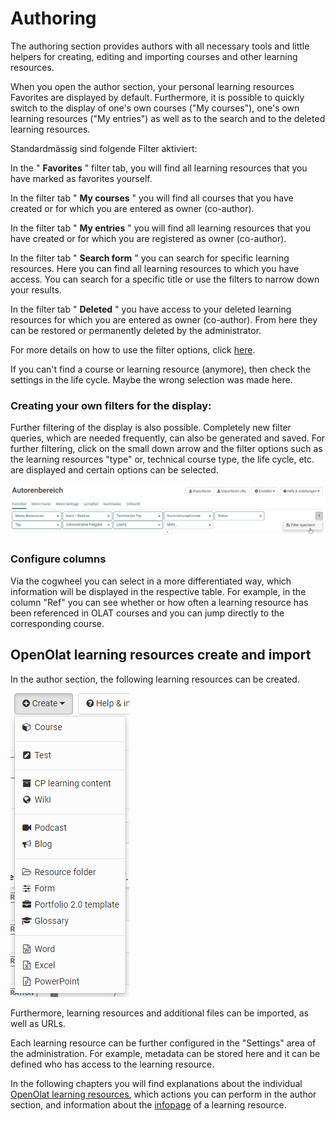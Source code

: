 # Authoring

The authoring section provides authors with all necessary tools and little
helpers for creating, editing and importing courses and other learning
resources.

When you open the author section, your personal learning resources Favorites
are displayed by default. Furthermore, it is possible to quickly switch to the
display of one's own courses ("My courses"), one's own learning resources ("My
entries") as well as to the search and to the deleted learning resources.

Standardmässig sind folgende Filter aktiviert:

In the " **Favorites** " filter tab, you will find all learning resources that
you have marked as favorites yourself.

In the filter tab " **My courses** " you will find all courses that you have
created or for which you are entered as owner (co-author).

In the filter tab " **My entries** " you will find all learning resources that
you have created or for which you are registered as owner (co-author).

In the filter tab " **Search form** " you can search for specific learning
resources. Here you can find all learning resources to which you have access.
You can search for a specific title or use the filters to narrow down your
results.

In the filter tab " **Deleted** " you have access to your deleted learning
resources for which you are entered as owner (co-author). From here they can
be restored or permanently deleted by the administrator.

For more details on how to use the filter options, click
[here](../personal/Working_with_tables.md).

If you can't find a course or learning resource (anymore), then check the
settings in the life cycle. Maybe the wrong selection was made here.

### Creating your own filters for the display:

Further filtering of the display is also possible. Completely new filter
queries, which are needed frequently, can also be generated and saved. For
further filtering, click on the small down arrow and the filter options such
as the learning resources "type" or, technical course type, the life cycle,
etc. are displayed and certain options can be selected.

![](assets/Autorenbereich_Filter_172.png)


### Configure columns

Via the cogwheel you can select in a more differentiated way, which
information will be displayed in the respective table. For example, in the
column "Ref" you can see whether or how often a learning resource has been
referenced in OLAT courses and you can jump directly to the corresponding
course.

  

##   OpenOlat learning resources create and import

In the author section, the following learning resources can be
created. 

![](assets/create161.png)

Furthermore, learning resources and additional files can be imported,
as well as URLs.

Each learning resource can be further configured in the "Settings" area of the
administration. For example, metadata can be stored here and it can be defined
who has access to the learning resource.

In the following chapters you will find explanations about the individual
[OpenOlat learning resources](Various_Types_of_Learning_Resources.md), which
actions you can perform in the author section, and information about the [infopage](Set_up_info_page.md) of a learning resource.



